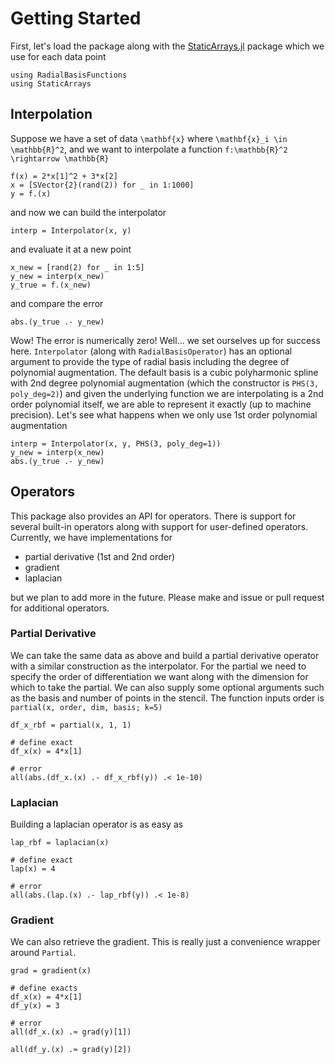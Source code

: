 # Getting Started

First, let's load the package along with the [StaticArrays.jl](https://github.com/JuliaArrays/StaticArrays.jl) package which we use for each data point

```@example overview
using RadialBasisFunctions
using StaticArrays
```

## Interpolation

Suppose we have a set of data ``\mathbf{x}`` where ``\mathbf{x}_i \in \mathbb{R}^2``, and we want to interpolate a function ``f:\mathbb{R}^2 \rightarrow \mathbb{R}``

```@example overview
f(x) = 2*x[1]^2 + 3*x[2]
x = [SVector{2}(rand(2)) for _ in 1:1000]
y = f.(x)
```

and now we can build the interpolator

```@example overview
interp = Interpolator(x, y)
```

and evaluate it at a new point

```@example overview
x_new = [rand(2) for _ in 1:5]
y_new = interp(x_new)
y_true = f.(x_new)
```

and compare the error

```@example overview
abs.(y_true .- y_new)
```

Wow! The error is numerically zero! Well... we set ourselves up for success here. `Interpolator` (along with `RadialBasisOperator`) has an optional argument to provide the type of radial basis including the degree of polynomial augmentation. The default basis is a cubic polyharmonic spline with 2nd degree polynomial augmentation (which the constructor is `PHS(3, poly_deg=2)`) and given the underlying function we are interpolating is a 2nd order polynomial itself, we are able to represent it exactly (up to machine precision). Let's see what happens when we only use 1st order polynomial augmentation

```@example overview
interp = Interpolator(x, y, PHS(3, poly_deg=1))
y_new = interp(x_new)
abs.(y_true .- y_new)
```

## Operators

This package also provides an API for operators. There is support for several built-in operators along with support for user-defined operators. Currently, we have implementations for

- partial derivative (1st and 2nd order)
- gradient
- laplacian

but we plan to add more in the future. Please make and issue or pull request for additional operators.

### Partial Derivative

We can take the same data as above and build a partial derivative operator with a similar construction as the interpolator. For the partial we need to specify the order of differentiation we want along with the dimension for which to take the partial. We can also supply some optional arguments such as the basis and number of points in the stencil. The function inputs order is `partial(x, order, dim, basis; k=5)`

```@example overview
df_x_rbf = partial(x, 1, 1)

# define exact
df_x(x) = 4*x[1]

# error
all(abs.(df_x.(x) .- df_x_rbf(y)) .< 1e-10)
```

### Laplacian

Building a laplacian operator is as easy as

```@example overview
lap_rbf = laplacian(x)

# define exact
lap(x) = 4

# error
all(abs.(lap.(x) .- lap_rbf(y)) .< 1e-8)
```

### Gradient

We can also retrieve the gradient. This is really just a convenience wrapper around `Partial`.

```@example overview
grad = gradient(x)

# define exacts
df_x(x) = 4*x[1]
df_y(x) = 3

# error
all(df_x.(x) .≈ grad(y)[1])
```

```@example overview
all(df_y.(x) .≈ grad(y)[2])
```

